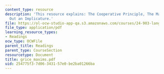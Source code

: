 ```yaml
---
content_type: resource
description: 'This resource explains: The Cooperative Principle, The Maxims, and Working
  Out an Implicature.'
file: https://ol-ocw-studio-app-qa.s3.amazonaws.com/courses/24-903-language-and-its-structure-iii-semantics-and-pragmatics-spring-2005/254775f37d06343157e0be2ba01266ba_grice_maxims.pdf
file_type: application/pdf
learning_resource_types:
- Readings
ocw_type: OCWFile
parent_title: Readings
parent_type: CourseSection
resourcetype: Document
title: grice_maxims.pdf
uid: 254775f3-7d06-3431-57e0-be2ba01266ba
---
```

